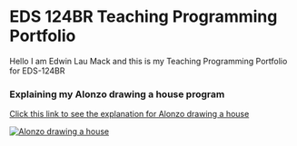 # EDS 124BR Teaching Programming Portfolio

Hello I am Edwin Lau Mack and this is my Teaching Programming Portfolio for EDS-124BR

### Explaining my Alonzo drawing a house program

[Click this link to see the explanation for Alonzo drawing a house](https://youtu.be/YkotD7GQNl8)

[![Alonzo drawing a house](http://img.youtube.com/vi/YOUTUBE_VIDEO_ID_HERE/0.jpg)](http://www.youtube.com/watch?v=YOUTUBE_VIDEO_ID_HERE)

